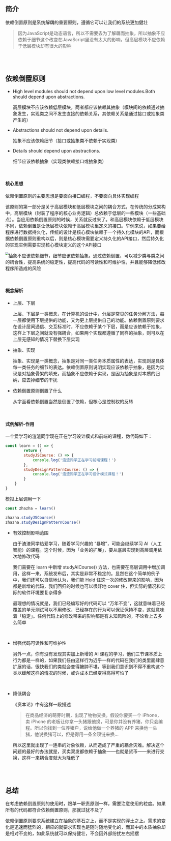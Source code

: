 ## 简介

依赖倒置原则是系统解耦的重要原则，遵循它可以让我们的系统更加健壮

> 因为JavaScript是动态语言，所以不需要去为了解耦而抽象，所以抽象不应依赖于细节这个改变在JavaScript里没有太大的影响，但高层模块不应依赖于低层模块却有很大的影响

<br >

<br >

## 依赖倒置原则

* High level modules should not depend upon low level modules.Both should depend upon abstractions. 

  高层模块不应该依赖低层模块，两者都应该依赖其抽象（模块间的依赖通过抽象发生，实现类之间不发生直接的依赖关系，其依赖关系是通过接口或抽象类产生的）

* Abstractions should not depend upon details. 

  抽象不应该依赖细节（接口或抽象类不依赖于实现类）

* Details should depend upon abstractions. 

  细节应该依赖抽象（实现类依赖接口或抽象类）

<br >

#### 核心思想

依赖倒置原则的主要思想是要面向接口编程，不要面向具体实现编程

该原则的第一部分是关于高层模块和低层模块之间的耦合方式，在传统的分成架构中，高层模块（封装了程序的核心业务逻辑）总依赖于低层的一些模块（一些基础点）。当应用依赖倒置原则的时候，关系就反过来了。和高层模块依赖于低层模块不同，依赖倒置是让低层模块依赖于高层模块里定义的接口。举例来说，如果要给程序进行数据持久化，传统的设计是核心模块依赖于一个持久化模块的API，而根据依赖倒置原则重构以后，则是核心模块需要定义持久化的API接口，然后持久化的实现实例需要实现核心模块定义的这个API接口

<img src="https://qiniu-image.qtshe.com/0CD83296.png" style="zoom:60%;float:left;" />

抽象不应该依赖细节，细节应该依赖抽象。通过依赖倒置，可以减少类与类之间的耦合性，提高系统的稳定性，提高代码的可读性和可维护性，并且能够降低修改程序所造成的风险

<br >

#### 概念解析

* 上层、下层

  上层、下层是一类概念，在计算机的设计中，分层是常见的任务分解方法，每一层都使用下层提供的功能，又为更上层提供自己的功能。依赖倒置原则要求在设计层间通信、交互标准时，不应依赖于某个下层，而是应该依赖于抽象，这样上下层之间就没有强耦合，如果两个实现都遵循了同样的抽象，则可以在上层无感知的情况下替换下层实现

* 抽象、实现

  抽象、实现是一类概念，抽象是对同一类任务本质属性的表达，实现则是具体每一类任务的细节的表达。依赖倒置原则说明实现应该依赖于抽象，是因为实现是对抽象骨架的填充，而抽象不应依赖于实现，是因为抽象是对本质的归纳，应去掉细节的干扰

* 依赖倒置原则倒置了什么

  从字面看依赖倒置当然是倒置了依赖，但核心是控制权的反转

<br >

#### 式例解析-作用

一个爱学习的渣渣同学现在正在学习设计模式和前端的课程，伪代码如下：

```js
const learn = () => {
		return {
        studyJSCourse: () => {
        	console.log('渣渣同学正在学习前端课程！')
        },
        studyDesignPatternCourse: () => {
        	console.log('渣渣同学正在学习设计模式课程！')
        }
    }
}
```

模拟上层调用一下

```js
const zhazha = learn()

zhazha.studyJSCourse()
zhazha.studyDesignPatternCourse()
```

* 有效控制影响范围

  由于渣渣同学热爱学习，随着学习兴趣的 “暴增”，可能会继续学习 AI（人工智能）的课程。这个时候，因为「业务的扩展」，要从底层实现到高层调用依次地修改代码

  我们需要在 learn 中新增 studyAICourse() 方法，也需要在高层调用中增加调用，这样一来，系统发布后，其实是非常不稳定的。显然在这个简单的例子中，我们还可以自信地认为，我们能 Hold 住这一次的修改带来的影响，因为都是新增的代码，我们回归的时候也可以很好地 cover 住，但实际的情况和实际的软件环境要复杂得多

  最理想的情况就是，我们已经编写好的代码可以 “万年不变”，这就意味着已经覆盖的单元测试可以不用修改，已经存在的行为可以保证保持不变，这就意味着「稳定」。任何代码上的修改带来的影响都是有未知风险的，不论看上去多么简单

<br >

* 增强代码可读性和可维护性

  另外一点，你有没有发现其实加上新增的 AI 课程的学习，他们三节课本质上行为都是一样的，如果我们任由这样行为近乎一样的代码在我们的类里面肆意扩展的话，很快我们的类就会变得臃肿不堪，等到我们意识到不得不重构这个类以缓解这样的情况的时候，或许成本已经变得高得可怕了

<br >

* 降低耦合

  《资本论》中有这样一段描述

  >  在商品经济的萌芽时期，出现了物物交换。假设你要买一个 iPhone，卖 iPhone 的老板让你拿一头猪跟他换，可是你并没有养猪，你只会编程。所以你找到一位养猪户，说给他做一个养猪的 APP 来换他一头猪，他说换猪可以，但是得用一条金项链来换... 

  所以这里就出现了一连串的对象依赖，从而造成了严重的耦合灾难。解决这个问题的最好的办法就是，买卖双发都依赖于抽象——也就是货币——来进行交换，这样一来耦合度就大为降低了

<br >

<br >

## 总结

在考虑依赖倒置原则的使用时，跟单一职责原则一样，需要注意使用的粒度。如果所有的代码都符合依赖倒置原则，那就过犹不及了

依赖倒置原则要求系统建立在抽象的基石之上，而不是实现的浮土之上。需求的变化是迅速而猛烈的，相应的就要求实现也是随时随地变化的，而其中的本质抽象却是相对不变的，如此系统就可以保持健壮，不会因外部纷扰左右摇摆


